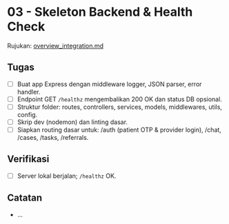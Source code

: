 # 03 - Skeleton Backend & Health Check

Rujukan: [overview_integration.md](../../overview_integration.md)

## Tugas

- [ ] Buat app Express dengan middleware logger, JSON parser, error handler.
- [ ] Endpoint GET `/healthz` mengembalikan 200 OK dan status DB opsional.
- [ ] Struktur folder: routes, controllers, services, models, middlewares, utils, config.
- [ ] Skrip dev (nodemon) dan linting dasar.
- [ ] Siapkan routing dasar untuk: /auth (patient OTP & provider login), /chat, /cases, /tasks, /referrals.

## Verifikasi

- [ ] Server lokal berjalan; `/healthz` OK.

## Catatan

- ...
